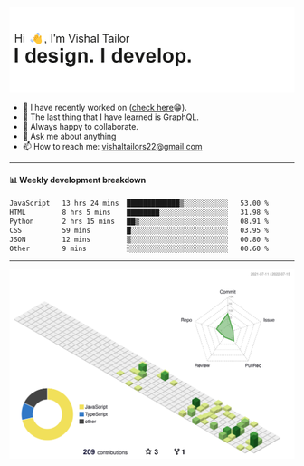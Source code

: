 ![Hi, I'm Vishal Tailor. I design. I develop.](https://github.com/vishaltailors/vishaltailors/blob/main/header.png?raw=true)

- 🔭 I have recently worked on ([check here](https://vishaltailor.com)😁).
- 🌱 The last thing that I have learned is GraphQL.
- 👯 Always happy to collaborate.
- 💬 Ask me about anything
- 📫 How to reach me: <a href="mailto:vishaltailors22@gmail.com">vishaltailors22@gmail.com</a>

<hr /> 
<h4>📊 Weekly development breakdown</h4>
<!--START_SECTION:waka-->

```text
JavaScript   13 hrs 24 mins  █████████████▒░░░░░░░░░░░   53.00 %
HTML         8 hrs 5 mins    ████████░░░░░░░░░░░░░░░░░   31.98 %
Python       2 hrs 15 mins   ██▒░░░░░░░░░░░░░░░░░░░░░░   08.91 %
CSS          59 mins         █░░░░░░░░░░░░░░░░░░░░░░░░   03.95 %
JSON         12 mins         ▒░░░░░░░░░░░░░░░░░░░░░░░░   00.80 %
Other        9 mins          ░░░░░░░░░░░░░░░░░░░░░░░░░   00.60 %
```

<!--END_SECTION:waka-->
<hr /> 

![](./profile-3d-contrib/profile-green-animate.svg)
